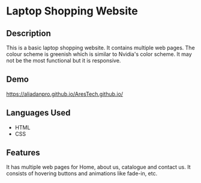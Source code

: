 # Laptop Shopping Website
## Description
This is a basic laptop shopping website. It contains multiple web pages. The colour scheme is greenish which is similar to Nvidia's color scheme. It may not be the most functional but it is responsive.
## Demo
https://aliadanpro.github.io/AresTech.github.io/
## Languages Used
* HTML
* CSS
## Features
It has multiple web pages for Home, about us, catalogue and contact us. It consists of hovering buttons and animations like fade-in, etc.

